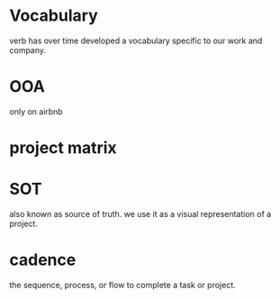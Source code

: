 # Vocabulary

verb has over time developed a vocabulary specific to our work and company.

# OOA
only on airbnb

# project matrix

# SOT
also known as source of truth. we use it as a visual representation of a project.

# cadence
the sequence, process, or flow to complete a task or project.

